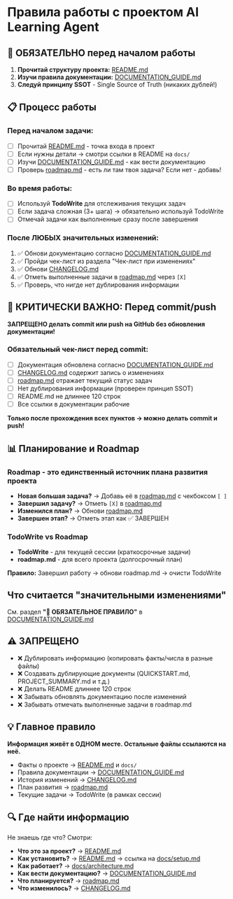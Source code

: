 # Правила работы с проектом AI Learning Agent

## 🚨 ОБЯЗАТЕЛЬНО перед началом работы

1. **Прочитай структуру проекта:** [README.md](README.md)
2. **Изучи правила документации:** [DOCUMENTATION_GUIDE.md](DOCUMENTATION_GUIDE.md)
3. **Следуй принципу SSOT** - Single Source of Truth (никаких дублей!)

## 📋 Процесс работы

### Перед началом задачи:
- [ ] Прочитай [README.md](README.md) - точка входа в проект
- [ ] Если нужны детали → смотри ссылки в README на `docs/`
- [ ] Изучи [DOCUMENTATION_GUIDE.md](DOCUMENTATION_GUIDE.md) - как вести документацию
- [ ] Проверь [roadmap.md](roadmap.md) - есть ли там твоя задача? Если нет - добавь!

### Во время работы:
- [ ] Используй **TodoWrite** для отслеживания текущих задач
- [ ] Если задача сложная (3+ шага) → обязательно используй TodoWrite
- [ ] Отмечай задачи как выполненные сразу после завершения

### После ЛЮБЫХ значительных изменений:
1. ✅ Обнови документацию согласно [DOCUMENTATION_GUIDE.md](DOCUMENTATION_GUIDE.md)
2. ✅ Пройди чек-лист из раздела "Чек-лист при изменениях"
3. ✅ Обнови [CHANGELOG.md](CHANGELOG.md)
4. ✅ Отметь выполненные задачи в [roadmap.md](roadmap.md) через `[X]`
5. ✅ Проверь, что нигде нет дублирования информации

## 🚨 КРИТИЧЕСКИ ВАЖНО: Перед commit/push

**ЗАПРЕЩЕНО делать commit или push на GitHub без обновления документации!**

### Обязательный чек-лист перед commit:
- [ ] Документация обновлена согласно [DOCUMENTATION_GUIDE.md](DOCUMENTATION_GUIDE.md)
- [ ] [CHANGELOG.md](CHANGELOG.md) содержит запись о изменениях
- [ ] [roadmap.md](roadmap.md) отражает текущий статус задач
- [ ] Нет дублирования информации (проверен принцип SSOT)
- [ ] README.md не длиннее 120 строк
- [ ] Все ссылки в документации рабочие

**Только после прохождения всех пунктов → можно делать commit и push!**

## 📊 Планирование и Roadmap

### Roadmap - это единственный источник плана развития проекта

- **Новая большая задача?** → Добавь её в [roadmap.md](roadmap.md) с чекбоксом `[ ]`
- **Завершил задачу?** → Отметь `[X]` в [roadmap.md](roadmap.md)
- **Изменился план?** → Обнови [roadmap.md](roadmap.md)
- **Завершен этап?** → Отметь этап как ✅ ЗАВЕРШЕН

### TodoWrite vs Roadmap

- **TodoWrite** - для текущей сессии (краткосрочные задачи)
- **roadmap.md** - для всего проекта (долгосрочный план)

**Правило:** Завершил работу → обнови roadmap.md → очисти TodoWrite

## Что считается "значительными изменениями"

См. раздел **"🚨 ОБЯЗАТЕЛЬНОЕ ПРАВИЛО"** в [DOCUMENTATION_GUIDE.md](DOCUMENTATION_GUIDE.md)

## ⚠️ ЗАПРЕЩЕНО

- ❌ Дублировать информацию (копировать факты/числа в разные файлы)
- ❌ Создавать дублирующие документы (QUICKSTART.md, PROJECT_SUMMARY.md и т.д.)
- ❌ Делать README длиннее 120 строк
- ❌ Забывать обновлять документацию после изменений
- ❌ Забывать отмечать выполненные задачи в roadmap.md

## 💡 Главное правило

**Информация живёт в ОДНОМ месте. Остальные файлы ссылаются на неё.**

- Факты о проекте → [README.md](README.md) и `docs/`
- Правила документации → [DOCUMENTATION_GUIDE.md](DOCUMENTATION_GUIDE.md)
- История изменений → [CHANGELOG.md](CHANGELOG.md)
- План развития → [roadmap.md](roadmap.md)
- Текущие задачи → TodoWrite (в рамках сессии)

## 🔍 Где найти информацию

Не знаешь где что? Смотри:
- **Что это за проект?** → [README.md](README.md)
- **Как установить?** → [README.md](README.md) → ссылка на [docs/setup.md](docs/setup.md)
- **Как работает?** → [docs/architecture.md](docs/architecture.md)
- **Как вести документацию?** → [DOCUMENTATION_GUIDE.md](DOCUMENTATION_GUIDE.md)
- **Что планируется?** → [roadmap.md](roadmap.md)
- **Что изменилось?** → [CHANGELOG.md](CHANGELOG.md)
